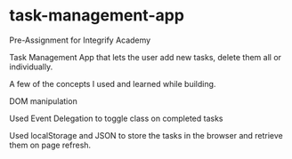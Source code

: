 # task-management-app
Pre-Assignment for Integrify Academy

Task Management App that lets the user add new tasks, delete them all or individually.

A few of the concepts I used and learned while building.

DOM manipulation

Used Event Delegation to toggle class on completed tasks

Used localStorage and JSON to store the tasks in the browser and retrieve them on page refresh.




